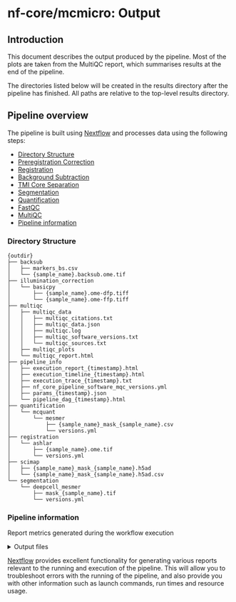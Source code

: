# nf-core/mcmicro: Output

## Introduction

This document describes the output produced by the pipeline. Most of the plots are taken from the MultiQC report, which summarises results at the end of the pipeline.

The directories listed below will be created in the results directory after the pipeline has finished. All paths are relative to the top-level results directory.

<!-- TODO nf-core: Write this documentation describing your workflow's output -->

## Pipeline overview

The pipeline is built using [Nextflow](https://www.nextflow.io/) and processes data using the following steps:

- [Directory Structure](#directory-structure)
- [Preregistration Correction](#preregistration-correction)
- [Registration](#registration)
- [Background Subtraction](#background-subtraction)
- [TMI Core Separation](#tmi-core-separation)
- [Segmentation](#segmentation)
- [Quantification](#quantification)
- [FastQC](#fastqc)
- [MultiQC](#multiqc)
- [Pipeline information](#pipeline-information)

### Directory Structure
```
{outdir}
├── backsub
│   ├── markers_bs.csv
│   └── {sample_name}.backsub.ome.tif
├── illumination_correction
│   └── basicpy
│       ├── {sample_name}.ome-dfp.tiff
│       └── {sample_name}.ome-ffp.tiff
├── multiqc
│   ├── multiqc_data
│   │   ├── multiqc_citations.txt
│   │   ├── multiqc_data.json
│   │   ├── multiqc.log
│   │   ├── multiqc_software_versions.txt
│   │   └── multiqc_sources.txt
│   ├── multiqc_plots
│   └── multiqc_report.html
├── pipeline_info
│   ├── execution_report_{timestamp}.html
│   ├── execution_timeline_{timestamp}.html
│   ├── execution_trace_{timestamp}.txt
│   ├── nf_core_pipeline_software_mqc_versions.yml
│   ├── params_{timestamp}.json
│   └── pipeline_dag_{timestamp}.html
├── quantification
│   └── mcquant
│       └── mesmer
│           ├── {sample_name}_mask_{sample_name}.csv
│           └── versions.yml
├── registration
│   └── ashlar
│       ├── {sample_name}.ome.tif
│       └── versions.yml
├── scimap
│   ├── {sample_name}_mask_{sample_name}.h5ad
│   └── {sample_name}_mask_{sample_name}.h5ad.csv
└── segmentation
    └── deepcell_mesmer
        ├── mask_{sample_name}.tif
        └── versions.yml
```


### Pipeline information
Report metrics generated during the workflow execution

<details markdown="1">
<summary>Output files</summary>

- `pipeline_info/`
  - Reports generated by Nextflow: `execution_report.html`, `execution_timeline.html`, `execution_trace.txt` and `pipeline_dag.dot`/`pipeline_dag.svg`.
  - Reports generated by the pipeline: `pipeline_report.html`, `pipeline_report.txt` and `software_versions.yml`. The `pipeline_report*` files will only be present if the `--email` / `--email_on_fail` parameter's are used when running the pipeline.
  - Reformatted samplesheet files used as input to the pipeline: `samplesheet.valid.csv`.
  - Parameters used by the pipeline run: `params.json`.

</details>

[Nextflow](https://www.nextflow.io/docs/latest/tracing.html) provides excellent functionality for generating various reports relevant to the running and execution of the pipeline. This will allow you to troubleshoot errors with the running of the pipeline, and also provide you with other information such as launch commands, run times and resource usage.


<!-- Not currently using FastQC or MultiQC, so commenting these out
### FastQC
 Raw read QC
<details markdown="1">
<summary>Output files</summary>

- `fastqc/`
  - `*_fastqc.html`: FastQC report containing quality metrics.
  - `*_fastqc.zip`: Zip archive containing the FastQC report, tab-delimited data file and plot images.

</details>

[FastQC](http://www.bioinformatics.babraham.ac.uk/projects/fastqc/) gives general quality metrics about your sequenced reads. It provides information about the quality score distribution across your reads, per base sequence content (%A/T/G/C), adapter contamination and overrepresented sequences. For further reading and documentation see the [FastQC help pages](http://www.bioinformatics.babraham.ac.uk/projects/fastqc/Help/).

![MultiQC - FastQC sequence counts plot](images/mqc_fastqc_counts.png)

![MultiQC - FastQC mean quality scores plot](images/mqc_fastqc_quality.png)

![MultiQC - FastQC adapter content plot](images/mqc_fastqc_adapter.png)

:::note
The FastQC plots displayed in the MultiQC report shows _untrimmed_ reads. They may contain adapter sequence and potentially regions with low quality.
:::

### MultiQC
Aggregate report describing results and QC from the whole pipeline
<details markdown="1">
<summary>Output files</summary>

- `multiqc/`
  - `multiqc_report.html`: a standalone HTML file that can be viewed in your web browser.
  - `multiqc_data/`: directory containing parsed statistics from the different tools used in the pipeline.
  - `multiqc_plots/`: directory containing static images from the report in various formats.

</details>

[MultiQC](http://multiqc.info) is a visualization tool that generates a single HTML report summarising all samples in your project. Most of the pipeline QC results are visualised in the report and further statistics are available in the report data directory.

Results generated by MultiQC collate pipeline QC from supported tools e.g. FastQC. The pipeline has special steps which also allow the software versions to be reported in the MultiQC output for future traceability. For more information about how to use MultiQC reports, see <http://multiqc.info>.
-->